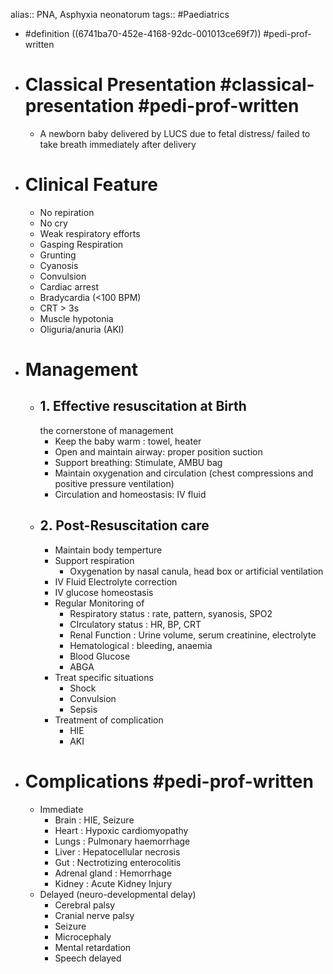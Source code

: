 alias:: PNA, Asphyxia neonatorum
tags:: #Paediatrics

- #definition ((6741ba70-452e-4168-92dc-001013ce69f7)) #pedi-prof-written
- # Classical Presentation #classical-presentation #pedi-prof-written
	- A newborn baby delivered by LUCS due to fetal distress/ failed to take breath immediately after delivery
- # Clinical Feature
	- No repiration
	- No cry
	- Weak respiratory efforts
	- Gasping Respiration
	- Grunting
	- Cyanosis
	- Convulsion
	- Cardiac arrest
	- Bradycardia (<100 BPM)
	- CRT > 3s
	- Muscle hypotonia
	- Oliguria/anuria (AKI)
- # Management
	- ## 1. Effective resuscitation at Birth
	  the cornerstone of management
		- Keep the baby warm : towel, heater
		- Open and maintain airway: proper position suction
		- Support breathing: Stimulate, AMBU bag
		- Maintain oxygenation and circulation (chest compressions and positive pressure ventilation)
		- Circulation and homeostasis: IV fluid
	- ## 2. Post-Resuscitation care
		- Maintain body temperture
		- Support respiration
			- Oxygenation by nasal canula, head box or artificial ventilation
		- IV Fluid Electrolyte correction
		- IV glucose homeostasis
		- Regular Monitoring of
			- Respiratory status : rate, pattern, syanosis, SPO2
			- CIrculatory status : HR, BP, CRT
			- Renal Function : Urine volume, serum creatinine, electrolyte
			- Hematological : bleeding, anaemia
			- Blood Glucose
			- ABGA
		- Treat specific situations
			- Shock
			- Convulsion
			- Sepsis
		- Treatment of complication
			- HIE
			- AKI
- # Complications #pedi-prof-written
	- Immediate
		- Brain : HIE, Seizure
		- Heart : Hypoxic cardiomyopathy
		- Lungs : Pulmonary haemorrhage
		- Liver : Hepatocellular necrosis
		- Gut : Nectrotizing enterocolitis
		- Adrenal gland : Hemorrhage
		- Kidney : Acute Kidney Injury
	- Delayed (neuro-developmental delay)
		- Cerebral palsy
		- Cranial nerve palsy
		- Seizure
		- Microcephaly
		- Mental retardation
		- Speech delayed